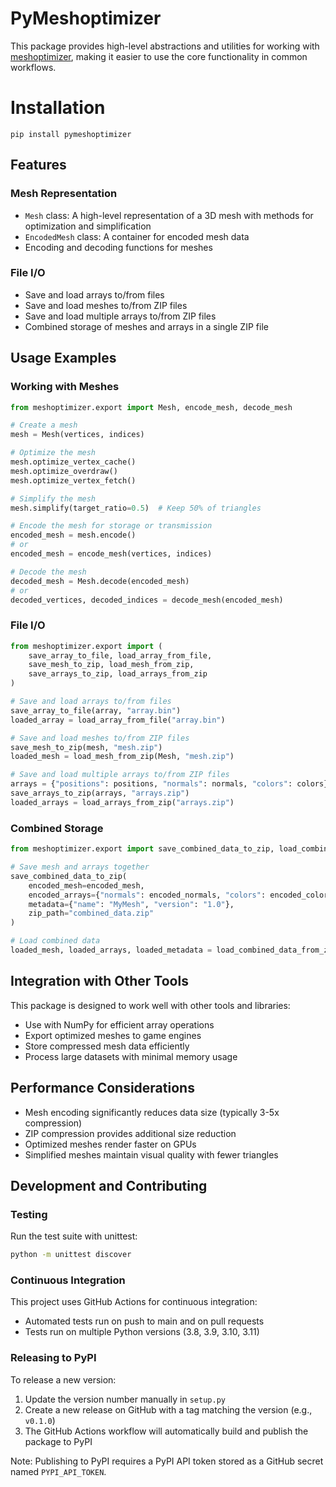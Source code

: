 # PyMeshoptimizer

This package provides high-level abstractions and utilities for working with [meshoptimizer](https://github.com/zeux/meshoptimizer), making it easier to use the core functionality in common workflows.

# Installation
`pip install pymeshoptimizer`


## Features

### Mesh Representation

- `Mesh` class: A high-level representation of a 3D mesh with methods for optimization and simplification
- `EncodedMesh` class: A container for encoded mesh data
- Encoding and decoding functions for meshes

### File I/O

- Save and load arrays to/from files
- Save and load meshes to/from ZIP files
- Save and load multiple arrays to/from ZIP files
- Combined storage of meshes and arrays in a single ZIP file

## Usage Examples

### Working with Meshes

```python
from meshoptimizer.export import Mesh, encode_mesh, decode_mesh

# Create a mesh
mesh = Mesh(vertices, indices)

# Optimize the mesh
mesh.optimize_vertex_cache()
mesh.optimize_overdraw()
mesh.optimize_vertex_fetch()

# Simplify the mesh
mesh.simplify(target_ratio=0.5)  # Keep 50% of triangles

# Encode the mesh for storage or transmission
encoded_mesh = mesh.encode()
# or
encoded_mesh = encode_mesh(vertices, indices)

# Decode the mesh
decoded_mesh = Mesh.decode(encoded_mesh)
# or
decoded_vertices, decoded_indices = decode_mesh(encoded_mesh)
```

### File I/O

```python
from meshoptimizer.export import (
    save_array_to_file, load_array_from_file,
    save_mesh_to_zip, load_mesh_from_zip,
    save_arrays_to_zip, load_arrays_from_zip
)

# Save and load arrays to/from files
save_array_to_file(array, "array.bin")
loaded_array = load_array_from_file("array.bin")

# Save and load meshes to/from ZIP files
save_mesh_to_zip(mesh, "mesh.zip")
loaded_mesh = load_mesh_from_zip(Mesh, "mesh.zip")

# Save and load multiple arrays to/from ZIP files
arrays = {"positions": positions, "normals": normals, "colors": colors}
save_arrays_to_zip(arrays, "arrays.zip")
loaded_arrays = load_arrays_from_zip("arrays.zip")
```

### Combined Storage

```python
from meshoptimizer.export import save_combined_data_to_zip, load_combined_data_from_zip

# Save mesh and arrays together
save_combined_data_to_zip(
    encoded_mesh=encoded_mesh,
    encoded_arrays={"normals": encoded_normals, "colors": encoded_colors},
    metadata={"name": "MyMesh", "version": "1.0"},
    zip_path="combined_data.zip"
)

# Load combined data
loaded_mesh, loaded_arrays, loaded_metadata = load_combined_data_from_zip("combined_data.zip")
```

## Integration with Other Tools

This package is designed to work well with other tools and libraries:

- Use with NumPy for efficient array operations
- Export optimized meshes to game engines
- Store compressed mesh data efficiently
- Process large datasets with minimal memory usage

## Performance Considerations

- Mesh encoding significantly reduces data size (typically 3-5x compression)
- ZIP compression provides additional size reduction
- Optimized meshes render faster on GPUs
- Simplified meshes maintain visual quality with fewer triangles

## Development and Contributing

### Testing

Run the test suite with unittest:

```bash
python -m unittest discover
```

### Continuous Integration

This project uses GitHub Actions for continuous integration:

- Automated tests run on push to main and on pull requests
- Tests run on multiple Python versions (3.8, 3.9, 3.10, 3.11)

### Releasing to PyPI

To release a new version:

1. Update the version number manually in `setup.py`
2. Create a new release on GitHub with a tag matching the version (e.g., `v0.1.0`)
3. The GitHub Actions workflow will automatically build and publish the package to PyPI

Note: Publishing to PyPI requires a PyPI API token stored as a GitHub secret named `PYPI_API_TOKEN`.